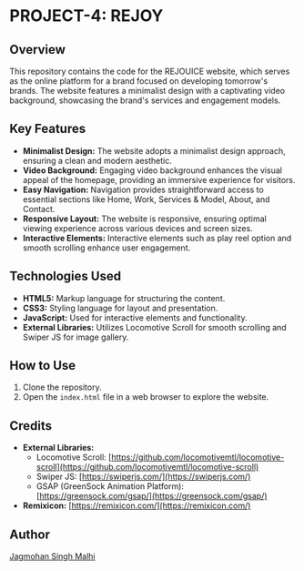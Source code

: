 # PROJECT-4: REJOY

## Overview
This repository contains the code for the REJOUICE website, which serves as the online platform for a brand focused on developing tomorrow's brands. The website features a minimalist design with a captivating video background, showcasing the brand's services and engagement models.

## Key Features
- **Minimalist Design:** The website adopts a minimalist design approach, ensuring a clean and modern aesthetic.
- **Video Background:** Engaging video background enhances the visual appeal of the homepage, providing an immersive experience for visitors.
- **Easy Navigation:** Navigation  provides straightforward access to essential sections like Home, Work, Services & Model, About, and Contact.
- **Responsive Layout:** The website is responsive, ensuring optimal viewing experience across various devices and screen sizes.
- **Interactive Elements:** Interactive elements such as play reel option and smooth scrolling enhance user engagement.

## Technologies Used
- **HTML5:** Markup language for structuring the content.
- **CSS3:** Styling language for layout and presentation.
- **JavaScript:** Used for interactive elements and functionality.
- **External Libraries:** Utilizes Locomotive Scroll for smooth scrolling and Swiper JS for image gallery.

## How to Use
1. Clone the repository.
2. Open the `index.html` file in a web browser to explore the website.

## Credits
- **External Libraries:**
  - Locomotive Scroll: [https://github.com/locomotivemtl/locomotive-scroll](https://github.com/locomotivemtl/locomotive-scroll)
  - Swiper JS: [https://swiperjs.com/](https://swiperjs.com/)
  - GSAP (GreenSock Animation Platform): [https://greensock.com/gsap/](https://greensock.com/gsap/)
- **Remixicon:** [https://remixicon.com/](https://remixicon.com/)

## Author

[Jagmohan Singh Malhi](https://www.linkedin.com/in/jagmohan-singh-malhi-a67805243/)
